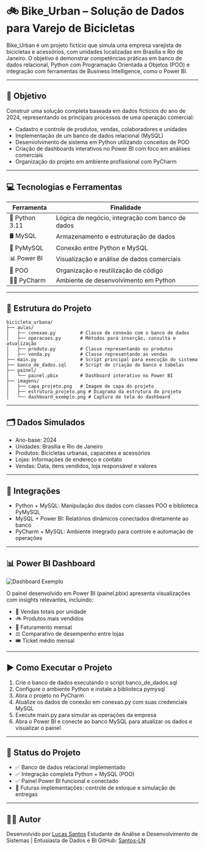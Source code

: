 # 🚲 Bike\_Urban – Solução de Dados para Varejo de Bicicletas

Bike\_Urban é um projeto fictício que simula uma empresa varejista de bicicletas e acessórios, com unidades localizadas em Brasília e Rio de Janeiro.
O objetivo é demonstrar competências práticas em banco de dados relacional, Python com Programação Orientada a Objetos (POO) e integração com ferramentas de Business Intelligence, como o Power BI.

---

## 🎯 Objetivo

Construir uma solução completa baseada em dados fictícios do ano de 2024, representando os principais processos de uma operação comercial:

* Cadastro e controle de produtos, vendas, colaboradores e unidades
* Implementação de um banco de dados relacional (MySQL)
* Desenvolvimento de sistema em Python utilizando conceitos de POO
* Criação de dashboards interativos no Power BI com foco em análises comerciais
* Organização do projeto em ambiente profissional com PyCharm

---

## 💻 Tecnologias e Ferramentas

| Ferramenta     | Finalidade                                       |
| -------------- | ------------------------------------------------ |
| 🐍 Python 3.11 | Lógica de negócio, integração com banco de dados |
| 🛢️ MySQL      | Armazenamento e estruturação de dados            |
| 🔌 PyMySQL     | Conexão entre Python e MySQL                     |
| 📊 Power BI    | Visualização e análise de dados comerciais       |
| 🧠 POO         | Organização e reutilização de código             |
| 🧑‍💻 PyCharm  | Ambiente de desenvolvimento em Python            |

---

## 🧱 Estrutura do Projeto

```plaintext
bicicleta_urbana/
├── aulas/
│   ├── conexao.py         # Classe de conexão com o banco de dados
│   ├── operacoes.py       # Métodos para inserção, consulta e atualização
│   ├── produto.py         # Classe representando os produtos
│   ├── venda.py           # Classe representando as vendas
├── main.py                # Script principal para execução do sistema
├── banco_de_dados.sql     # Script de criação do banco e tabelas
├── painel/
│   └── painel.pbix        # Dashboard interativo no Power BI
├── imagens/
│   ├── capa_projeto.png   # Imagem de capa do projeto
│   ├── estrutura_projeto.png # Diagrama da estrutura do projeto
│   └── dashboard_exemplo.png # Captura de tela do dashboard
```

---

## 🗂️ Dados Simulados

* Ano-base: 2024
* Unidades: Brasília e Rio de Janeiro
* Produtos: Bicicletas urbanas, capacetes e acessórios
* Lojas: Informações de endereço e contato
* Vendas: Data, itens vendidos, loja responsável e valores

---

## 🔌 Integrações

* Python + MySQL: Manipulação dos dados com classes POO e biblioteca PyMySQL
* MySQL + Power BI: Relatórios dinâmicos conectados diretamente ao banco
* PyCharm + MySQL: Ambiente integrado para controle e automação de operações

---

## 📊 Power BI Dashboard

![Dashboard Exemplo](https://raw.githubusercontent.com/SeuUsuario/SeuRepositorio/main/imagens/dashboard_exemplo.png)

O painel desenvolvido em Power BI (painel.pbix) apresenta visualizações com insights relevantes, incluindo:

* 🏬 Vendas totais por unidade
* 🚲 Produtos mais vendidos
* 📆 Faturamento mensal
* ⚖️ Comparativo de desempenho entre lojas
* 🎟️ Ticket médio mensal

---

## ▶️ Como Executar o Projeto

1. Crie o banco de dados executando o script banco\_de\_dados.sql
2. Configure o ambiente Python e instale a biblioteca pymysql
3. Abra o projeto no PyCharm
4. Atualize os dados de conexão em conexao.py com suas credenciais MySQL
5. Execute main.py para simular as operações da empresa
6. Abra o Power BI e conecte ao banco MySQL para atualizar os dados e visualizar o painel

---

## 📌 Status do Projeto

* ✅ Banco de dados relacional implementado
* ✅ Integração completa Python + MySQL (POO)
* ✅ Painel Power BI funcional e conectado
* 🚧 Futuras implementações: controle de estoque e simulação de entregas

---

## 👨‍💻 Autor

Desenvolvido por [Lucas Santos](https://www.linkedin.com/in/lucass-dados)
Estudante de Análise e Desenvolvimento de Sistemas | Entusiasta de Dados e BI
GitHub: [Santos-LN](https://github.com/Santos-LN)
